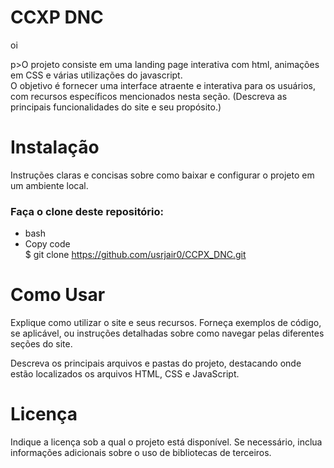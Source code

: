 # CCXP DNC 
<p>oi</p>p>O projeto consiste em uma landing page interativa com html, animações em CSS e várias utilizações do javascript. <br>
O objetivo é fornecer uma interface atraente e interativa para os usuários, com recursos específicos mencionados nesta seção.
(Descreva as principais funcionalidades do site e seu propósito.)

# Instalação
Instruções claras e concisas sobre como baixar e configurar o projeto em um ambiente local.

### Faça o clone deste repositório:
- bash <br>
- Copy code <br>
$ git clone https://github.com/usrjair0/CCPX_DNC.git

# Como Usar
Explique como utilizar o site e seus recursos. Forneça exemplos de código, se aplicável, ou instruções detalhadas sobre como navegar pelas diferentes seções do site.

Descreva os principais arquivos e pastas do projeto, destacando onde estão localizados os arquivos HTML, CSS e JavaScript.

# Licença
Indique a licença sob a qual o projeto está disponível. Se necessário, inclua informações adicionais sobre o uso de bibliotecas de terceiros.
